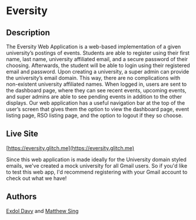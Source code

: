 # Eversity

## Description
The Eversity Web Application is a web-based implementation of a given university’s postings of events. Students are able to register using their first name, last name, university affiliated email, and a secure password of their choosing. Afterwards, the student will be able to login using their registered email and password. Upon creating a university, a super admin can provide the university’s email domain. This way, there are no complications with non-existent
university affiliated names. When logged in, users are sent to the dashboard page, where they can see recent events, upcoming events, and super admins are able to see pending events in addition to the other displays. Our web application has a useful navigation bar at the top of the user’s screen that gives them the option to view the dashboard page, event listing page, RSO listing page, and the option to logout if they so choose.

## Live Site
[https://eversity.glitch.me](https://eversity.glitch.me)

Since this web application is made ideally for the University domain styled emails, we've created a mock university for all Gmail users. So if you'd like to test this web app, I'd recommend registering with your Gmail account to check out what we have!

## Authors
[Exdol Davy](https://www.linkedin.com/in/exdol-davy/) and [Matthew Sing](https://www.linkedin.com/in/matthewnsingh/)
